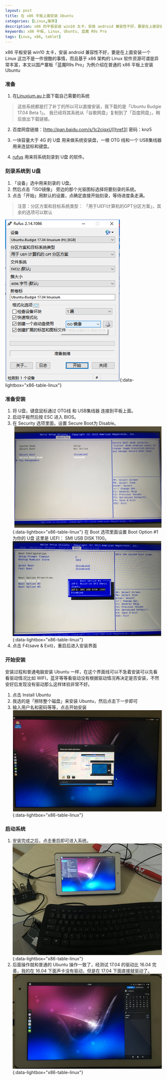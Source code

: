 ```yaml
---
layout: post
title: 在 x86 平板上面安装 Ubuntu 
categories: [Linux,推荐]
description: x86 的平板安装 win10 太卡，安装 android 兼容性不好，要是在上面安装一个 Linux 这岂不是一件很酷的事情
keywords: x86 平板, Linux, Ubuntu, 蓝魔 R9s Pro
tags: [Lnux, x86, tablet]
---
```


x86 平板安装 win10 太卡，安装 android 兼容性不好，要是在上面安装一个 Linux 这岂不是一件很酷的事情，而且基于 x86 架构的 Linux 软件资源可谓是异常丰富，本文以国产寨板「蓝魔R9s Pro」为例介绍在普通的 x86 平板上安装 Ubuntu


### 准备
1. 在[Linuxium.au][href1]上面下载自己需要的系统
  > 这些系统都是打了补丁的所以可以直接安装，我下载的是「Ubuntu Budgie 17.04 Beta 1」。
  > 我已经将其系统从「谷歌网盘」复制到了「百度网盘」，稍后放出下载链接。

2. 百度网盘链接：[http://pan.baidu.com/s/1c2cjqxU][href3] 密码：knz5

2. 一块容量大于 4G 的 U盘 用来做系统安装盘，一根 OTG 线和一个 USB集线器 用来连鼠标和键盘。

3. [rufus][href2] 用来将系统刻录到 U盘 的软件。


### 刻录系统到 U盘
1. 「设备」选中用来刻录的 U盘。
2. 然后点击「ISO镜像」 旁边的那个光驱图标选择将要刻录的系统。
3. 点击「开始」用默认的设置，点确定直接开始刻录，等待进度条走满。
> 注意：分区方案和目标系统类型： 「用于UEFI计算机的GPT分区方案」，其余的选项可以默认

   [![rufus][img2]][img2]{:data-lightbox="x86-table-linux"}

### 准备安装
1. 将 U盘，键盘鼠标通过 OTG线 和 USB集线器 连接到平板上面。
2. 启动平板然后按 ESC 进入 BIOS。
3. 在 Security 选项里面，设置 Secure Boot为 Disable。
   [![bios-security][img3]][img3]{:data-lightbox="x86-table-linux"}
   在 Boot 选项里面设置 Boot Option #1 为你的 U盘 这里是 UEFI： SMI USB DISK 1100。
   [![bios-boot][img4]][img4]{:data-lightbox="x86-table-linux"}
4. 点击 F4(save & Exit)，重启后进入安装界面

### 开始安装

安装过程和普通电脑安装 Ubuntu 一样，在这个界面线可以不急着安装可以先看看驱动情况比如 WIFI，蓝牙等等看驱动没有根据驱动情况再决定是否安装，不然安好后发现没有驱动那么这样体验非常不好。

1. 点击 Install Ubuntu
2. 我选的是「擦除整个磁盘」来安装 Ubuntu，然后点击下一步即可
3. 输入用户名和密码等等，点击开始安装
   [![ubuntu-install][img5]][img5]{:data-lightbox="x86-table-linux"}

### 启动系统
1. 安装完成之后，点击重启即可进入系统。
   [![ubuntu-preview][img6]][img6]{:data-lightbox="x86-table-linux"}
2. 后面操作就和普通的 Ubuntu 操作一致了，经测试 17.04 的驱动比 16.04 完善，我的在 16.04 下面声卡没有驱动，但是在 17.04 下面直接就驱动了。
   [![ubuntu-preview-2][img7]][img7]{:data-lightbox="x86-table-linux"}



[href1]: http://linuxiumcomau.blogspot.com/2017/03/ubuntu-16042-and-ubuntu-1704-beta-1.html
[href2]: https://rufus.akeo.ie/
[href3]: http://pan.baidu.com/s/1c2cjqxU

[img1]: /images/post/linux/linuxium-page.png
[img2]: /images/post/windows/rufus.png
[img3]: /images/post/tablet/bios-security.png
[img4]: /images/post/tablet/bios-boot.png
[img5]: /images/post/tablet/ubuntu-install.png
[img6]: /images/post/tablet/ubuntu-preview.png
[img7]: /images/post/tablet/ubuntu-preview-2.png